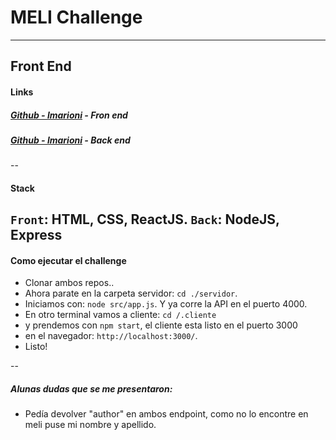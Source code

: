 # MELI Challenge

  ---
## Front End

#### Links
 ##### [Github - lmarioni](https://github.com/lmarioni/meli-cliente) -  Fron end
 ##### [Github - lmarioni](https://github.com/lmarioni/meli-servidor) -  Back end
 
 --
 #### Stack
 `Front`: HTML, CSS, ReactJS.
 `Back`: NodeJS, Express
--
#### Como ejecutar el challenge
* Clonar ambos repos..
* Ahora parate en la carpeta servidor: `cd ./servidor`.
* Iniciamos con: `node src/app.js`. Y ya corre la API en el puerto 4000.
* En otro terminal vamos a cliente: `cd /.cliente`
* y prendemos con `npm start`, el cliente esta listo en el puerto 3000
* en el navegador: `http://localhost:3000/`.
* Listo!

--
##### Alunas dudas que se me presentaron: 
* Pedía devolver "author" en ambos endpoint, como no lo encontre en meli puse mi nombre y apellido. 
